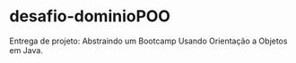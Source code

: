 # desafio-dominioPOO
Entrega de projeto:  Abstraindo um Bootcamp Usando Orientação a Objetos em Java.
